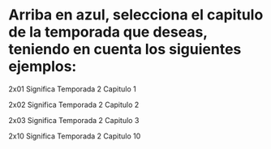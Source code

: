 # Arriba en azul, selecciona el capitulo de la temporada que deseas, teniendo en cuenta los siguientes ejemplos:
2x01 Significa Temporada 2 Capitulo 1

2x02 Significa Temporada 2 Capitulo 2

2x03 Significa Temporada 2 Capitulo 3

2x10 Significa Temporada 2 Capitulo 10
